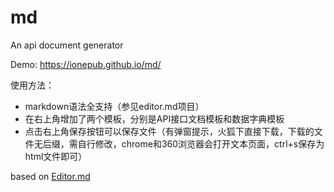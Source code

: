 # md
An api document generator

Demo: https://ionepub.github.io/md/

使用方法：

- markdown语法全支持（参见editor.md项目）
- 在右上角增加了两个模板，分别是API接口文档模板和数据字典模板
- 点击右上角保存按钮可以保存文件（有弹窗提示，火狐下直接下载，下载的文件无后缀，需自行修改，chrome和360浏览器会打开文本页面，ctrl+s保存为html文件即可）

based on [Editor.md](https://pandao.github.io/editor.md/ "Editor.md")
